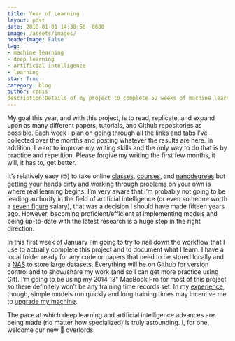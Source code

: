 ```yaml
---
title: Year of Learning
layout: post
date: 2018-01-01 14:38:50 -0600
image: /assets/images/
headerImage: False
tag:
- machine learning
- deep learning
- artificial intelligence
- learning
star: True
category: blog
author: cpdis
description:Details of my project to complete 52 weeks of machine learning projects.
---
```


My goal this year, and with this project, is to read, replicate, and expand upon as many different papers, tutorials, and Github repositories as possible. Each week I plan on going through all the [links](https://github.com/cpdis/Experiments) and tabs I’ve collected over the months and posting whatever the results are here. In addition, I want to improve my writing skills and the only way to do that is by practice and repetition. Please forgive my writing the first few months, it will, it has to, get better. 

It’s relatively easy (🤓) to take online [classes](https://www.udacity.com/course/intro-to-machine-learning--ud120), [courses](https://www.coursera.org/specializations/deep-learning), and [nanodegrees](https://www.udacity.com/course/self-driving-car-engineer-nanodegree--nd013) but getting your hands dirty and working through problems on your own is where real learning begins. I’m very aware that I’m probably not going to be leading authority in the field of artificial intelligence (or even someone worth a [seven figure](https://www.nytimes.com/2017/10/22/technology/artificial-intelligence-experts-salaries.html) salary), that was a decision I should have made fifteen years ago. However, becoming proficient/efficient at implementing models and being up-to-date with the latest research is a huge step in the right direction. 

In this first week of January I’m going to try to nail down the workflow that I use to actually complete this project and to document what I learn. I have a local folder ready for any code or papers that need to be stored locally and a [NAS](http://www.amazon.com/dp/B075N1Z9LT/?tag=heismukamily-20) to store large datasets. Everything will be on Github for version control and to show/share my work (and so I can get more practice using Git). I’m going to be using my 2014 13" MacBook Pro for most of this project so there definitely won’t be any training time records set. In my [experience](https://github.com/cpdis/P3_CarND_Behavioral_Cloning), though, simple models run quickly and long training times may incentive me to [upgrade my machine](https://navoshta.com/meet-fenton/).

The pace at which deep learning and artificial intelligence advances are being made (no matter how specialized) is truly astounding. I, for one, welcome our new 🤖 overlords.



